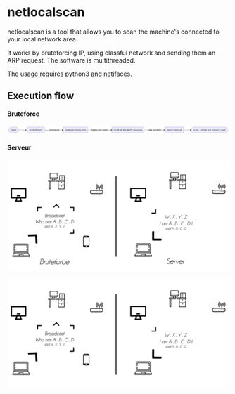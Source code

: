 # netlocalscan

netlocalscan is a tool that allows you to scan the machine's connected to your local network area. 

It works by bruteforcing IP, using classful network and sending them an ARP request. The software is multithreaded.

The usage requires python3 and netifaces.

## Execution flow

#### Bruteforce
![flow chart](./rsrc/bruteforce_chart.jpg)


#### Serveur
![flow chart 2](./rsrc/server_chart.png)

![schema](./rsrc/schema.png)